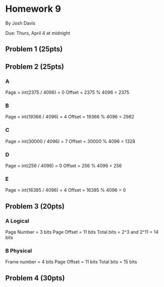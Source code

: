 Homework 9
==========

By Josh Davis

Due: Thurs, April 4 at midnight

## Problem 1 (25pts)



## Problem 2 (25pts)

### A

Page = int(2375 / 4096) = 0
Offset = 2375 % 4096 = 2375

### B

Page = int(19366 / 4096) = 4
Offset = 19366 % 4096 = 2982

### C

Page = int(30000 / 4096) = 7
Offset = 30000 % 4096 = 1328

### D

Page = int(256 / 4096) = 0
Offset = 256 % 4096 = 256

### E

Page = int(16385 / 4096) = 4
Offset = 16385 % 4096 = 0

## Problem 3 (20pts)

### A Logical

Page Number = 3 bits
Page Offset = 11 bits
Total bits = 2^3 and 2^11 = 14 bits

### B Physical

Frame number = 4 bits
Page Offset = 11 bits
Total bits = 15 bits

## Problem 4 (30pts)

